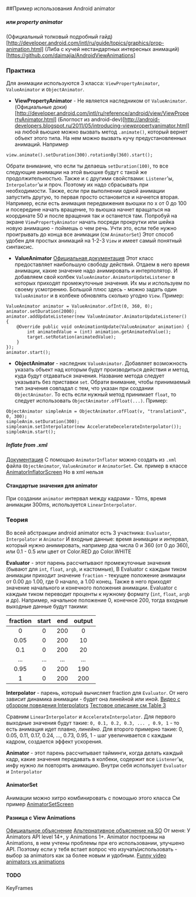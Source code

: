 ##Пример использования Android animator
##### или property animator

(Официальный толковый подробный гайд)[http://developer.android.com/intl/ru/guide/topics/graphics/prop-animation.html]
(Либа с кучей нестандартных интересных анимаций)[https://github.com/daimajia/AndroidViewAnimations]

### Практика
Для анимации используются 3 класса: `ViewPropertyAnimator`, `ValueAnimator` и `ObjectAnimator`.

* **ViewPropertyAnimator** - Не является наследником от `ValueAnimator`.
(Официальные доки)[http://developer.android.com/intl/ru/reference/android/view/ViewPropertyAnimator.html]
(Блогпост из android-dev)[http://android-developers.blogspot.ru/2011/05/introducing-viewpropertyanimator.html]
на любой вьюшке можно вызвать метод `.animate()`, который вернет объект этого типа.
На нем можно вызвать кучу предустановленных анимаций. Например

`view.animate().setDuration(300).rotationBy(360).start();`

Обрати внимание, что если ты делаешь `setDuration(100)`, то все следующие анимации на этой вьюшке будут с такой же продолжительностью.
Также и с другими свойствами: `Listener`'ы, `Interpolator`'ы и проч.
Поэтому их надо сбрасывать при необходимости.
Также, если при выполнении одной анимации запустить другую, то первая просто остановится и начнется вторая.
Например, если есть анимация передвижения вьюшки по х от 0 до 100 и посередине начать вращение, то вьюшка начнет вращаться на координате 50 и после вращения так и останется там.
Попробуй на экране `ViewPropertyAnimator` начать посреди прокрутки или шейка новую анимацию - поймешь о чем речь. 
Учти это, если тебе нужно проигрывать до конца все анимации (см `AnimatorSet`)
Этот способ удобен для простых анимаций на 1-2-3 `View` и имеет самый понятный синтаксис.

* **ValueAnimator** [Официальная документация](https://developer.android.com/reference/android/animation/ValueAnimator.html)
Этот класс предоставляет наибольшую свободу действий. Отдаем в него время анимации, какие значение надо анимировать и интерполятор.
И добавляем свой колбек `ValueAnimator.AnimatorUpdateListener` в которых приходят промежуточные значения.
Их мы и используем по своему усмотрению.
Большой плюс здесь - можно задать один `ValueAnimator` и в колбеке обновлять сколько угодно `View`.
Пример:
```
ValueAnimator animator = ValueAnimator.ofInt(0, 360, 0);
animator.setDuration(2000);
animator.addUpdateListener(new ValueAnimator.AnimatorUpdateListener() {
    @Override public void onAnimationUpdate(ValueAnimator animation) {
        int animatedValue = (int) animation.getAnimatedValue();
        target.setRotation(animatedValue);
    }
});
animator.start();
```

* **ObjectAnimator** - наследник `ValueAnimator`. Добавляет возможность указать объект над которым будут производиться действия и метод, куда будут отдаваться значения.
Название метода следует указывать без приставки `set`. Обрати внимание, чтобы принимаемый тип значения совпадал с тем, что указан при создании `ObjectAnimator`.
То есть если нужный метод принимает `float`, то следует использовать `ObjectAnimator.ofFloat(...)`.
Пример:
```
ObjectAnimator simpleAnim = ObjectAnimator.ofFloat(v, "translationX", 0, 300);
simpleAnim.setDuration(300);
simpleanim.setInterpolator(new AccelerateDecelerateInterpolator());
simpleAnim.start();
```

##### Inflate from .xml
[Документация](https://developer.android.com/guide/topics/graphics/prop-animation.html#declaring-xml)
С помощью `AnimatorInflator` можно создать из `.xml` файла `ObjectAnimator`, `ValueAnimator` и `AnimatorSet`.
См. пример в классе [AnimatorInflatorScreen](app/src/main/java/com/ilyaeremin/funnyanimator/AnimatorInflaterScreen.java)
Но в xml нельзя

#### Стандартые значения для animator
При создании `animator` интервал между кадрами - 10ms, время анимации 300ms, используется `LinearInterpolator`.

### Теория

Во всей абстракции android animator есть 3 участника: `Evaluator`, `Interpolator` и `Animator`
И входные данные: время анимации и интервал, который нужно анимировать, например два числа 0 и 360 (от 0 до 360), или 0.1 - 0.5 или цвет от Color.RED до Color.WHITE

**Evaluator** -  этот парень рассчитывают промежуточные значения (бывают для `int`, `float`, `argb`, и кастомные),
В Evaluator с каждым тиком анимации приходит значение `fraction` - текущее положение анимации от 0.00 до 1.00, где 0 начало, а 1.00 конец.
Также в него приходят значение начального и конечного положения анимации.
Evaluator с каждым тиком переводит проценты к нужному формату (`int`, `float`, `argb` и др).
Например, начальное положение 0, конечное 200, тогда входные выходные данные будут такими:

| fraction | start    | end   | output |
|:--------:|:--------:|:-----:|:------:|
|0     | 0   | 200 | 0   |
| 0.05 |  0  | 200 | 10   |
| 0.1  | 0   | 200 | 20  |
| ...  | ... | ... | ... |
| 0.95 | 0   | 200 | 190  |
| 1    | 0   | 200 | 200 |

**Interpolator** - парень, который вычисляет fraction для `Evaluator`. От него зависит динамика анимации - будет она линейной или иной.
[Видео с обзором поведения Interpolators](https://www.youtube.com/watch?v=OMOJxBe9KGg)
[Тестовое описание см Table 3](https://developer.android.com/guide/topics/graphics/prop-animation.html)

Сравним `LinearInterpolator` и `AccelerateInterpolator`.
Для первого выходные значения будут такие: `0, 0.1, 0.2, 0.3, ... , 0.9, 1` - то есть анимация идет плавно, _линейно_.
Для второго примерно такие: 0, 0.05, 0.11, 0.17, 0.24, ..., 0.73, 0.95, 1 - шаг увеличивается с каждым кадром, создается эффект ускорения.

**Animator** - этот парень рассчитывает тайминги, когда делать каждый кадр, какие значения передавать в колбеки, содержит все `Listener`'ы, инфу нужно ли повторять анимацию.
Внутри себя использует `Evaluator` и `Interpolator`

#### AnimatorSet
Анимации можно хитро комбинировать с помощью этого класса См пример [AnimatorSetScreen](app/src/main/java/com/ilyaeremin/funnyanimator/AnimatorSetScreen.java)

#### Разница с View Animations
[Официальное объяснение](https://developer.android.com/guide/topics/graphics/prop-animation.html#property-vs-view)
[Альтернативное объяснение на SO](http://stackoverflow.com/questions/28220613/what-is-the-difference-between-an-animator-and-an-animation)
От меня:
У Animators API level 14+, у Animations 1+.
Animator построены на Animations, в нем учтены проблемы при его использовании, улучшено API.
Поэтому если у тебя встает вопрос что изучать\использовать - выбор за animators как за более новым и удобным.
[Funny video animators vs animations](https://www.youtube.com/watch?v=VufDd-QL1c0)

#### TODO
KeyFrames
